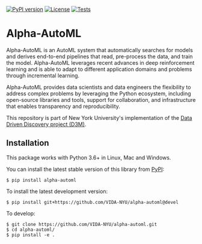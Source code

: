 [![PyPI version](https://badge.fury.io/py/alpha-automl.svg)](https://pypi.org/project/alpha-automl/0.2.0/)
[![License](https://img.shields.io/badge/License-Apache%202.0-blue.svg)](https://opensource.org/licenses/Apache-2.0)
[![Tests](https://github.com/VIDA-NYU/alpha-automl/actions/workflows/build.yml/badge.svg)](https://github.com/VIDA-NYU/alpha-automl/actions/workflows/build.yml)


Alpha-AutoML
============

Alpha-AutoML is an AutoML system that automatically searches for models and derives end-to-end pipelines that read, 
pre-process the data, and train the model. Alpha-AutoML leverages recent advances in deep reinforcement learning and is 
able to adapt to different application domains and problems through incremental learning.

Alpha-AutoML provides data scientists and data engineers the flexibility to address complex problems by leveraging the 
Python ecosystem, including open-source libraries and tools, support for collaboration, and infrastructure that enables 
transparency and reproducibility. 

This repository is part of New York University's implementation of the 
[Data Driven Discovery project (D3M)](https://datadrivendiscovery.org/).


## Installation

This package works with Python 3.6+ in Linux, Mac and Windows.

You can install the latest stable version of this library from [PyPI](https://pypi.org/project/alpha-automl/):

```
$ pip install alpha-automl
```

To install the latest development version:

```
$ pip install git+https://github.com/VIDA-NYU/alpha-automl@devel
```

To develop:
```
$ git clone https://github.com/VIDA-NYU/alpha-automl.git
$ cd alpha-automl/
$ pip install -e .
```